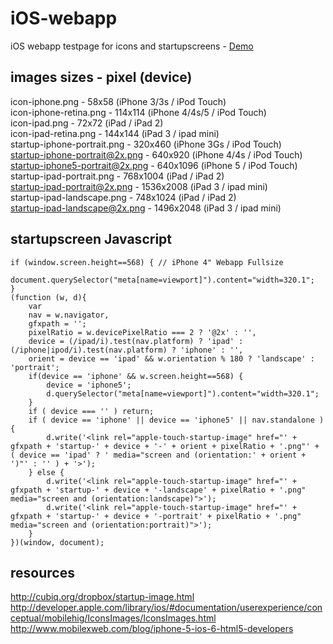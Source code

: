 iOS-webapp
==========

iOS webapp testpage for icons and startupscreens - <a href="http://sindre.at/ios-webapp/">Demo</a>

images sizes - pixel (device)
--------
icon-iphone.png - 58x58 (iPhone 3/3s / iPod Touch)  
icon-iphone-retina.png - 114x114 (iPhone 4/4s/5 / iPod Touch)  
icon-ipad.png - 72x72 (iPad / iPad 2)  
icon-ipad-retina.png - 144x144 (iPad 3 / ipad mini)  
startup-iphone-portrait.png - 320x460 (iPhone 3Gs / iPod Touch)  
startup-iphone-portrait@2x.png - 640x920 (iPhone 4/4s / iPod Touch)  
startup-iphone5-portrait@2x.png - 640x1096  (iPhone 5 / iPod Touch)  
startup-ipad-portrait.png - 768x1004 (iPad / iPad 2)  
startup-ipad-portrait@2x.png - 1536x2008 (iPad 3 / ipad mini)  
startup-ipad-landscape.png - 748x1024 (iPad / iPad 2)  
startup-ipad-landscape@2x.png - 1496x2048 (iPad 3 / ipad mini)  

startupscreen Javascript
--------  
		
	if (window.screen.height==568) { // iPhone 4" Webapp Fullsize
		document.querySelector("meta[name=viewport]").content="width=320.1"; 
	}
	(function (w, d){
		var
		nav = w.navigator,
		gfxpath = '';
		pixelRatio = w.devicePixelRatio === 2 ? '@2x' : '',
		device = (/ipad/i).test(nav.platform) ? 'ipad' : (/iphone|ipod/i).test(nav.platform) ? 'iphone' : '',
		orient = device == 'ipad' && w.orientation % 180 ? 'landscape' : 'portrait';
		if(device == 'iphone' && w.screen.height==568) {
			device = 'iphone5';
			d.querySelector("meta[name=viewport]").content="width=320.1"; 
		}
		if ( device === '' ) return;
		if ( device == 'iphone' || device == 'iphone5' || nav.standalone ) {
			d.write('<link rel="apple-touch-startup-image" href="' + gfxpath + 'startup-' + device + '-' + orient + pixelRatio + '.png"' + ( device == 'ipad' ? ' media="screen and (orientation:' + orient + ')"' : '' ) + '>');
		} else {
			d.write('<link rel="apple-touch-startup-image" href="' + gfxpath + 'startup-' + device + '-landscape' + pixelRatio + '.png" media="screen and (orientation:landscape)">');
			d.write('<link rel="apple-touch-startup-image" href="' + gfxpath + 'startup-' + device + '-portrait' + pixelRatio + '.png" media="screen and (orientation:portrait)">');
		}
	})(window, document);

resources
--------
http://cubiq.org/dropbox/startup-image.html  
http://developer.apple.com/library/ios/#documentation/userexperience/conceptual/mobilehig/IconsImages/IconsImages.html  
http://www.mobilexweb.com/blog/iphone-5-ios-6-html5-developers  
